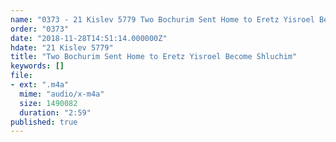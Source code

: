 ```yaml
---
name: "0373 - 21 Kislev 5779 Two Bochurim Sent Home to Eretz Yisroel Become Shluchim"
order: "0373"
date: "2018-11-28T14:51:14.000000Z"
hdate: "21 Kislev 5779"
title: "Two Bochurim Sent Home to Eretz Yisroel Become Shluchim"
keywords: []
file:
- ext: ".m4a"
  mime: "audio/x-m4a"
  size: 1490082
  duration: "2:59"
published: true
---
```

